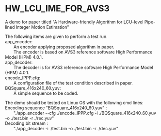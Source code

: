 # HW_LCU_IME_FOR_AVS3
A demo for paper titled "A Hardware-friendly Algorithm for LCU-level Pipe-lined Integer Motion Estimation"

The following items are given to perform a test run.  
app_encoder:  
&emsp;&emsp;An encoder applying proposed algorithm in paper.   
&emsp;&emsp;The encoder is based on AVS3 reference software High Performance Model (HPM) 4.0.1.  
app_decoder:  
&emsp;&emsp;The decoder is for AVS3 reference software High Performance Model (HPM) 4.0.1.  
encode_IPPP.cfg:  
&emsp;&emsp;A configuration file of the test condition described in paper.   
BQSquare_416x240_60.yuv:  
&emsp;&emsp;A simple sequence to be coded.   

The demo should be tested on Linux OS with the following cmd lines:  
Encoding sequence "BQSquare_416x240_60.yuv" :  
&emsp;&emsp;"./app_encoder --cfg ./encode_IPPP.cfg -i ./BQSquare_416x240_60.yuv -o ./test.bin -r ./rec.yuv"  
Decoding bit stream :  
&emsp;&emsp;"./app_decoder -i ./test.bin -o ./test.bin -r ./dec.yuv"  
